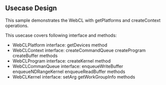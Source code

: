## Usecase Design

This sample demonstrates the WebCL with getPlatforms and createContext operations.

This usecase covers following interface and methods:

* WebCLPlatform interface: getDevices method
* WebCLContext interface: createCommandQueue createProgram createBuffer methods
* WebCLProgram interface: createKernel method
* WebCLCommanQueue interface: enqueueWriteBuffer enqueueNDRangeKernel enqueueReadBuffer methods
* WebCLKernel interface: setArg getWorkGroupInfo methods

